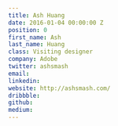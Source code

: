 ```yaml
---
title: Ash Huang
date: 2016-01-04 00:00:00 Z
position: 0
first_name: Ash
last_name: Huang
class: Visiting designer
company: Adobe
twitter: ashsmash
email: 
linkedin: 
website: http://ashsmash.com/
dribbble: 
github: 
medium: 
---
```


